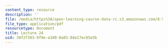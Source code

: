 ```yaml
---
content_type: resource
description: ''
file: /media/https%3A/open-learning-course-data-rc.s3.amazonaws.com/8-592j-statistical-physics-in-biology-spring-2011/38f2f3039f9ea3d00a0304e17ec85e5b_MIT8_592JS11_lec24.pdf
file_type: application/pdf
resourcetype: Document
title: Lecture 24
uid: 38f2f303-9f9e-a3d0-0a03-04e17ec85e5b
---
```

